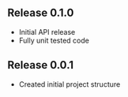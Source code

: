 ## Release 0.1.0
 - Initial API release
 - Fully unit tested code

## Release 0.0.1
 - Created initial project structure
